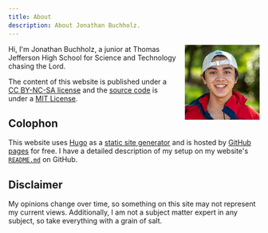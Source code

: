 ```yaml
---
title: About
description: About Jonathan Buchholz.
---
```

<img src="/portrait.webp" alt="Jonathan Buchholz" style="float:right;margin:0 0 5px 15px;width:150px;height:auto">

Hi, I'm Jonathan Buchholz, a junior at Thomas Jefferson High School for Science and Technology chasing the Lord.

The content of this website is published under a [CC BY-NC-SA license](https://creativecommons.org/licenses/by-nc-sa/4.0/) and the [source code](https://github.com/JonathanBuchh/jonathanbuchh.github.io) is under a [MIT License](https://github.com/JonathanBuchh/jonathanbuchh.github.io/blob/main/LICENSE).

## Colophon

This website uses [Hugo](https://gohugo.io) as a [static site generator](https://en.wikipedia.org/wiki/Web_template_system#Static_site_generators) and is hosted by [GitHub pages](https://pages.github.com) for free. I have a detailed description of my setup on my website's [`README.md`](https://github.com/JonathanBuchh/jonathanbuchh.github.io#readme) on GitHub.

## Disclaimer

My opinions change over time, so something on this site may not represent my current views. Additionally, I am not a subject matter expert in any subject, so take everything with a grain of salt.
